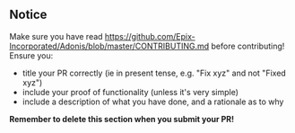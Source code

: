 ## Notice
Make sure you have read https://github.com/Epix-Incorporated/Adonis/blob/master/CONTRIBUTING.md before contributing!
Ensure you:
* title your PR correctly (ie in present tense, e.g. "Fix xyz" and not "Fixed xyz")
* include your proof of functionality (unless it's very simple)
* include a description of what you have done, and a rationale as to why

**Remember to delete this section when you submit your PR!**
